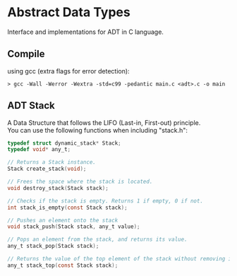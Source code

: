 # Abstract Data Types

Interface and implementations for ADT in C language.

## Compile 

using gcc (extra flags for error detection):

    > gcc -Wall -Werror -Wextra -std=c99 -pedantic main.c <adt>.c -o main

## ADT Stack

A Data Structure that follows the LIFO (Last-in, First-out) principle.<br>
You can use the following functions when including "stack.h":

```c
typedef struct dynamic_stack* Stack;
typedef void* any_t;

// Returns a Stack instance.
Stack create_stack(void);

// Frees the space where the stack is located.
void destroy_stack(Stack stack);

// Checks if the stack is empty. Returns 1 if empty, 0 if not.
int stack_is_empty(const Stack stack);

// Pushes an element onto the stack
void stack_push(Stack stack, any_t value);

// Pops an element from the stack, and returns its value.
any_t stack_pop(Stack stack);

// Returns the value of the top element of the stack without removing it.
any_t stack_top(const Stack stack);
```
